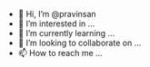 - 👋 Hi, I’m @pravinsan
- 👀 I’m interested in ...
- 🌱 I’m currently learning ...
- 💞️ I’m looking to collaborate on ...
- 📫 How to reach me ...

<!---
pravinsan/pravinsan is a ✨ special ✨ repository because its `README.md` (this file) appears on your GitHub profile.
You can click the Preview link to take a look at your changes.
--->
